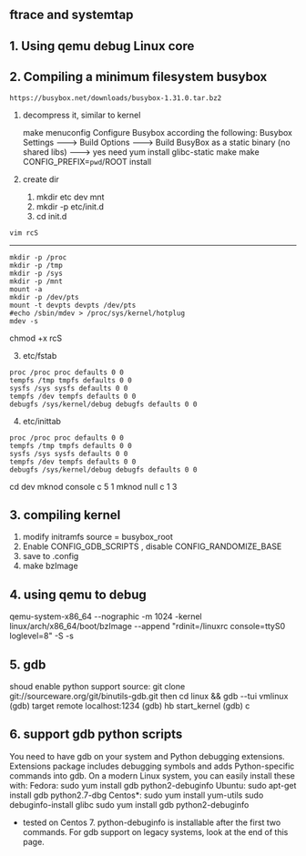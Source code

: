 ftrace and systemtap
----------------------------
## 1. Using qemu debug Linux core

## 2. Compiling a minimum filesystem busybox
    https://busybox.net/downloads/busybox-1.31.0.tar.bz2
   1) decompress it, similar to kernel
   
      make menuconfig
      Configure Busybox according the following:
      Busybox Settings ---> Build Options ---> Build BusyBox as a static binary (no shared libs) ---> yes
      need yum install glibc-static
      make 
      make CONFIG_PREFIX=`pwd`/ROOT install
   2) create dir

       1) mkdir etc dev mnt
       2) mkdir -p etc/init.d
       3) cd init.d

    vim rcS
   ------------
    mkdir -p /proc
    mkdir -p /tmp
    mkdir -p /sys
    mkdir -p /mnt
    mount -a
    mkdir -p /dev/pts
    mount -t devpts devpts /dev/pts
    #echo /sbin/mdev > /proc/sys/kernel/hotplug
    mdev -s

   chmod +x rcS
   
   3)  etc/fstab
   
    proc /proc proc defaults 0 0
    tempfs /tmp tmpfs defaults 0 0
    sysfs /sys sysfs defaults 0 0
    tempfs /dev tempfs defaults 0 0
    debugfs /sys/kernel/debug debugfs defaults 0 0

  4) etc/inittab

    proc /proc proc defaults 0 0
    tempfs /tmp tmpfs defaults 0 0
    sysfs /sys sysfs defaults 0 0
    tempfs /dev tempfs defaults 0 0
    debugfs /sys/kernel/debug debugfs defaults 0 0

cd dev
mknod console c 5 1
mknod null c 1 3

## 3. compiling kernel
  1) modify initramfs source = busybox_root
  2) Enable CONFIG_GDB_SCRIPTS , disable CONFIG_RANDOMIZE_BASE
  3) save to .config
  4) make bzImage

## 4. using qemu to debug
  qemu-system-x86_64 --nographic -m 1024 -kernel linux/arch/x86_64/boot/bzImage --append "rdinit=/linuxrc console=ttyS0 loglevel=8" -S -s

## 5. gdb
  shoud enable python support
  source:
  git clone git://sourceware.org/git/binutils-gdb.git
then
  cd linux && gdb --tui vmlinux
 (gdb) target remote localhost:1234
 (gdb) hb start_kernel
 (gdb) c

## 6. support gdb python scripts

You need to have gdb on your system and Python debugging extensions. Extensions package includes debugging symbols and adds Python-specific
 commands into gdb. On a modern Linux system, you can easily install these with:
Fedora:
    sudo yum install gdb python2-debuginfo 
Ubuntu:
    sudo apt-get install gdb python2.7-dbg 
Centos*:
    sudo yum install yum-utils
    sudo debuginfo-install glibc
    sudo yum install gdb python2-debuginfo 
* tested on Centos 7. python-debuginfo is installable after the first two commands.
For gdb support on legacy systems, look at the end of this page. 

